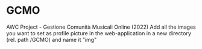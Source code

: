# GCMO

AWC Project - Gestione Comunità Musicali Online (2022)
Add all the images you want to set as profile picture in the web-application in a new directory (rel. path /GCMO) and name it "img"
